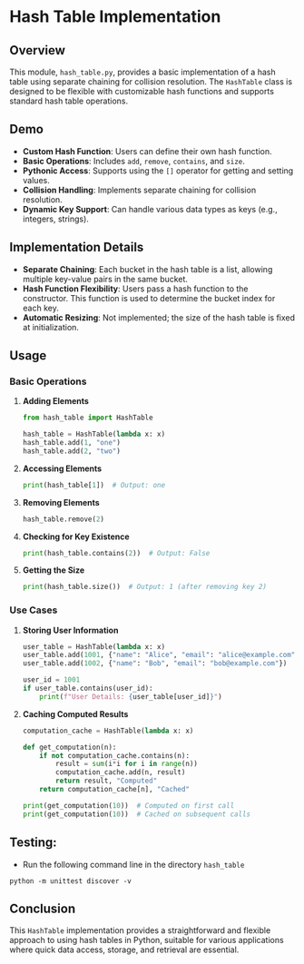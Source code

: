 
# Hash Table Implementation

## Overview

This module, `hash_table.py`, provides a basic implementation of a hash table using separate chaining for collision resolution. The `HashTable` class is designed to be flexible with customizable hash functions and supports standard hash table operations.

## Demo

- **Custom Hash Function**: Users can define their own hash function.
- **Basic Operations**: Includes `add`, `remove`, `contains`, and `size`.
- **Pythonic Access**: Supports using the `[]` operator for getting and setting values.
- **Collision Handling**: Implements separate chaining for collision resolution.
- **Dynamic Key Support**: Can handle various data types as keys (e.g., integers, strings).

## Implementation Details

- **Separate Chaining**: Each bucket in the hash table is a list, allowing multiple key-value pairs in the same bucket.
- **Hash Function Flexibility**: Users pass a hash function to the constructor. This function is used to determine the bucket index for each key.
- **Automatic Resizing**: Not implemented; the size of the hash table is fixed at initialization.

## Usage

### Basic Operations

1. **Adding Elements**
   ```python
   from hash_table import HashTable

   hash_table = HashTable(lambda x: x)
   hash_table.add(1, "one")
   hash_table.add(2, "two")
   ```

2. **Accessing Elements**
   ```python
   print(hash_table[1])  # Output: one
   ```

3. **Removing Elements**
   ```python
   hash_table.remove(2)
   ```

4. **Checking for Key Existence**
   ```python
   print(hash_table.contains(2))  # Output: False
   ```

5. **Getting the Size**
   ```python
   print(hash_table.size())  # Output: 1 (after removing key 2)
   ```

### Use Cases

1. **Storing User Information**
   ```python
   user_table = HashTable(lambda x: x)
   user_table.add(1001, {"name": "Alice", "email": "alice@example.com"})
   user_table.add(1002, {"name": "Bob", "email": "bob@example.com"})

   user_id = 1001
   if user_table.contains(user_id):
       print(f"User Details: {user_table[user_id]}")
   ```

2. **Caching Computed Results**
   ```python
   computation_cache = HashTable(lambda x: x)

   def get_computation(n):
       if not computation_cache.contains(n):
           result = sum(i*i for i in range(n))
           computation_cache.add(n, result)
           return result, "Computed"
       return computation_cache[n], "Cached"

   print(get_computation(10))  # Computed on first call
   print(get_computation(10))  # Cached on subsequent calls
   ```
## Testing:
- Run the following command line in the directory `hash_table`
```pash
python -m unittest discover -v
```
## Conclusion

This `HashTable` implementation provides a straightforward and flexible approach to using hash tables in Python, suitable for various applications where quick data access, storage, and retrieval are essential.
